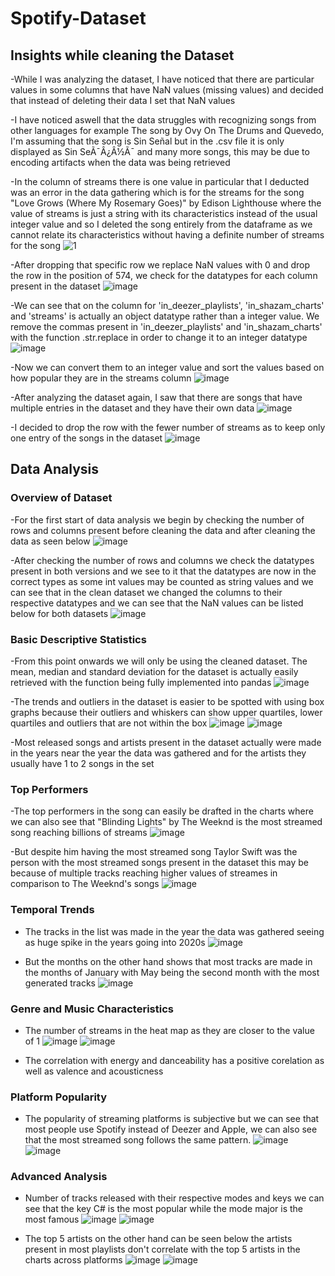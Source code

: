 # Spotify-Dataset
 
## Insights while cleaning the Dataset

-While I was analyzing the dataset, I have noticed that there are particular values in some columns that have NaN values (missing values) and decided that instead of deleting their data I set that NaN values

-I have noticed aswell that the data struggles with recognizing songs from other languages for example The song by Ovy On The Drums and Quevedo, I'm assuming that the song is Sin Señal but in the .csv file it is only displayed as Sin SeÃ¯Â¿Â½Ã¯ and many more songs, this may be due to encoding artifacts when the data was being retrieved

-In the column of streams there is one value in particular that I deducted was an error in the data gathering which is for the streams for the song "Love Grows (Where My Rosemary Goes)" by Edison Lighthouse where the value of streams is just a string with its characteristics instead of the usual integer value and so I deleted the song entirely from the dataframe as we cannot relate its characteristics without having a definite number of streams for the song
![1](https://github.com/user-attachments/assets/3589ad54-d3d1-4ff6-aa56-9b836fb1e4ff)

-After dropping that specific row we replace NaN values with 0 and drop the row in the position of 574, we check for the datatypes for each column present in the dataset 
![image](https://github.com/user-attachments/assets/6a9b337c-aeea-465b-a473-495563786f3a)

-We can see that on the column for 'in_deezer_playlists', 'in_shazam_charts' and 'streams' is actually an object datatype rather than a integer value. We remove the commas present in 'in_deezer_playlists' and 'in_shazam_charts' with the function .str.replace in order to change it to an integer datatype
![image](https://github.com/user-attachments/assets/ca0b1b35-818d-4b0e-b22a-9f4e5da71605)

-Now we can convert them to an integer value and sort the values based on how popular they are in the streams column
![image](https://github.com/user-attachments/assets/b6324b73-750b-46bd-9f99-66d32ed2b120)

-After analyzing the dataset again, I saw that there are songs that have multiple entries in the dataset and they have their own data 
![image](https://github.com/user-attachments/assets/4ecf86f5-f383-4038-b78a-a7c2aecc0f24)

-I decided to drop the row with the fewer number of streams as to keep only one entry of the songs in the dataset
![image](https://github.com/user-attachments/assets/8198cec2-9655-4bca-a97a-cedcc8ad5783)


## Data Analysis

### Overview of Dataset

-For the first start of data analysis we begin by checking the number of rows and columns present before cleaning the data and after cleaning the data as seen below
![image](https://github.com/user-attachments/assets/08954ce0-7a68-47b7-839d-4952afca50a6)

-After checking the number of rows and columns we check the datatypes present in both versions and we see to it that the datatypes are now in the correct types as some int values may be counted as string values and we can see that in the clean dataset we changed the columns to their respective datatypes and we can see that the NaN values can be listed below for both datasets
![image](https://github.com/user-attachments/assets/28e044d8-6a1b-4087-be43-a1a68b6fc4a5)

### Basic Descriptive Statistics

-From this point onwards we will only be using the cleaned dataset. The mean, median and standard deviation for the dataset is actually easily retrieved with the function being fully implemented into pandas
![image](https://github.com/user-attachments/assets/6ca4e857-49ce-4a98-8e9b-61f90e5aa227)

-The trends and outliers in the dataset is easier to be spotted with using box graphs because their outliers and whiskers can show upper quartiles, lower quartiles and outliers that are not within the box
![image](https://github.com/user-attachments/assets/05553973-d99c-457f-98a1-47717091993d)
![image](https://github.com/user-attachments/assets/bec338ce-3381-4431-8217-dde08e03fb2a)

-Most released songs and artists present in the dataset actually were made in the years near the year the data was gathered and for the artists they usually have 1 to 2 songs in the set

### Top Performers

-The top performers in the song can easily be drafted in the charts where we can also see that "Blinding Lights" by The Weeknd is the most streamed song reaching billions of streams
![image](https://github.com/user-attachments/assets/1b8c9674-3b0b-43b1-98fc-f61e51efef37)

-But despite him having the most streamed song Taylor Swift was the person with the most streamed songs present in the dataset this may be because of multiple tracks reaching higher values of streames in comparison to The Weeknd's songs
![image](https://github.com/user-attachments/assets/f0a0bcab-3455-4a9a-954c-2a845d1de21c)

### Temporal Trends

- The tracks in the list was made in the year the data was gathered seeing as huge spike in the years going into 2020s
![image](https://github.com/user-attachments/assets/d2531419-2ec6-4316-8ecb-5276b22f5cf2)

- But the months on the other hand shows that most tracks are made in the months of January with May being the second month with the most generated tracks
![image](https://github.com/user-attachments/assets/4e28b76a-2820-468e-9e3a-b9b5de7ed621)

### Genre and Music Characteristics

- The number of streams in the heat map as they are closer to the value of 1
![image](https://github.com/user-attachments/assets/0e196b7e-1878-41c4-8cfd-6b9d72981076)
![image](https://github.com/user-attachments/assets/39eef507-4674-4da1-bea1-bf06dd1a12fc)

- The correlation with energy and danceability has a positive corelation as well as valence and acousticness

### Platform Popularity

- The popularity of streaming platforms is subjective but we can see that most people use Spotify instead of Deezer and Apple, we can also see that the most streamed song follows the same pattern.
![image](https://github.com/user-attachments/assets/be4ba104-0b30-4057-a6bb-89d653da2132)
![image](https://github.com/user-attachments/assets/6c0fd403-1dec-4cc6-972f-8db2928458b7)

### Advanced Analysis

- Number of tracks released with their respective modes and keys we can see that the key C# is the most popular while the mode major is the most famous
![image](https://github.com/user-attachments/assets/a9bcc54a-97ac-473b-9da0-4b042b3f2a61)
![image](https://github.com/user-attachments/assets/3c0d5a5e-f39e-4ce9-9ee5-daffd01a4572)

- The top 5 artists on the other hand can be seen below the artists present in most playlists don't correlate with the top 5 artists in the charts across platforms
![image](https://github.com/user-attachments/assets/6255cbf5-9717-414b-9101-95539e78631e)
![image](https://github.com/user-attachments/assets/30746388-91b8-4da6-807a-029ab44a41de)






